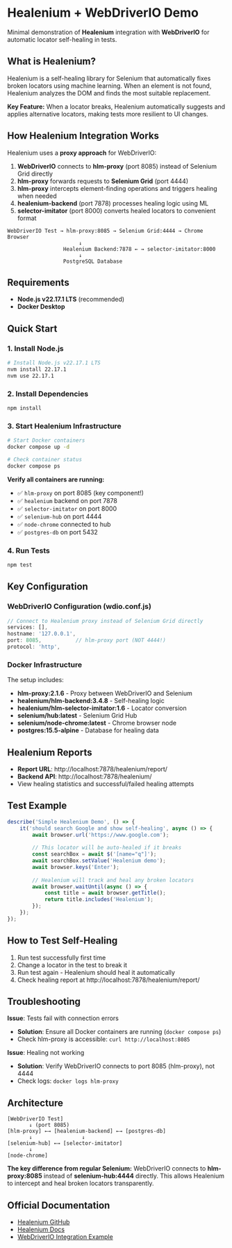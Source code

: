 # Healenium + WebDriverIO Demo

Minimal demonstration of **Healenium** integration with **WebDriverIO** for automatic locator self-healing in tests.

## What is Healenium?

Healenium is a self-healing library for Selenium that automatically fixes broken locators using machine learning. When an element is not found, Healenium analyzes the DOM and finds the most suitable replacement.

**Key Feature:** When a locator breaks, Healenium automatically suggests and applies alternative locators, making tests more resilient to UI changes.

## How Healenium Integration Works

Healenium uses a **proxy approach** for WebDriverIO:

1. **WebDriverIO** connects to **hlm-proxy** (port 8085) instead of Selenium Grid directly
2. **hlm-proxy** forwards requests to **Selenium Grid** (port 4444)
3. **hlm-proxy** intercepts element-finding operations and triggers healing when needed
4. **healenium-backend** (port 7878) processes healing logic using ML
5. **selector-imitator** (port 8000) converts healed locators to convenient format

```
WebDriverIO Test → hlm-proxy:8085 → Selenium Grid:4444 → Chrome Browser
                       ↓
                  Healenium Backend:7878 ← → selector-imitator:8000
                       ↓
                  PostgreSQL Database
```

## Requirements

- **Node.js v22.17.1 LTS** (recommended)
- **Docker Desktop**

## Quick Start

### 1. Install Node.js

```bash
# Install Node.js v22.17.1 LTS
nvm install 22.17.1
nvm use 22.17.1
```

### 2. Install Dependencies

```bash
npm install
```

### 3. Start Healenium Infrastructure

```bash
# Start Docker containers
docker compose up -d

# Check container status
docker compose ps
```

**Verify all containers are running:**
- ✅ `hlm-proxy` on port 8085 (key component!)
- ✅ `healenium` backend on port 7878
- ✅ `selector-imitator` on port 8000
- ✅ `selenium-hub` on port 4444
- ✅ `node-chrome` connected to hub
- ✅ `postgres-db` on port 5432

### 4. Run Tests

```bash
npm test
```

## Key Configuration

### WebDriverIO Configuration (wdio.conf.js)

```javascript
// Connect to Healenium proxy instead of Selenium Grid directly
services: [],
hostname: '127.0.0.1',
port: 8085,           // hlm-proxy port (NOT 4444!)
protocol: 'http',
```

### Docker Infrastructure

The setup includes:
- **hlm-proxy:2.1.6** - Proxy between WebDriverIO and Selenium
- **healenium/hlm-backend:3.4.8** - Self-healing logic
- **healenium/hlm-selector-imitator:1.6** - Locator conversion
- **selenium/hub:latest** - Selenium Grid Hub
- **selenium/node-chrome:latest** - Chrome browser node
- **postgres:15.5-alpine** - Database for healing data

## Healenium Reports

- **Report URL**: http://localhost:7878/healenium/report/
- **Backend API**: http://localhost:7878/healenium/
- View healing statistics and successful/failed healing attempts

## Test Example

```javascript
describe('Simple Healenium Demo', () => {
    it('should search Google and show self-healing', async () => {
        await browser.url('https://www.google.com');
        
        // This locator will be auto-healed if it breaks
        const searchBox = await $('[name="q"]');
        await searchBox.setValue('Healenium demo');
        await browser.keys('Enter');
        
        // Healenium will track and heal any broken locators
        await browser.waitUntil(async () => {
            const title = await browser.getTitle();
            return title.includes('Healenium');
        });
    });
});
```

## How to Test Self-Healing

1. Run test successfully first time
2. Change a locator in the test to break it
3. Run test again - Healenium should heal it automatically
4. Check healing report at http://localhost:7878/healenium/report/

## Troubleshooting

**Issue**: Tests fail with connection errors
- **Solution**: Ensure all Docker containers are running (`docker compose ps`)
- Check hlm-proxy is accessible: `curl http://localhost:8085`

**Issue**: Healing not working
- **Solution**: Verify WebDriverIO connects to port 8085 (hlm-proxy), not 4444
- Check logs: `docker logs hlm-proxy`

## Architecture

```
[WebDriverIO Test] 
       ↓ (port 8085)
[hlm-proxy] ←→ [healenium-backend] ←→ [postgres-db]
       ↓                ↓
[selenium-hub] ←→ [selector-imitator]
       ↓
[node-chrome]
```

**The key difference from regular Selenium:** WebDriverIO connects to **hlm-proxy:8085** instead of **selenium-hub:4444** directly. This allows Healenium to intercept and heal broken locators transparently.

## Official Documentation

- [Healenium GitHub](https://github.com/healenium/healenium)
- [Healenium Docs](https://healenium.io/)
- [WebDriverIO Integration Example](https://github.com/healenium/healenium-example-webdriverio)

